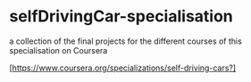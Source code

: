 # selfDrivingCar-specialisation

a collection of the final projects for the different courses of this specialisation on Coursera

[https://www.coursera.org/specializations/self-driving-cars?]
